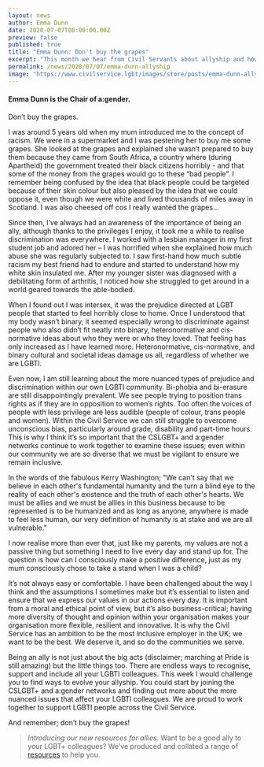 ```yaml
---
layout: news
author: Emma Dunn
date: 2020-07-07T00:00:00.00Z
preview: false
published: true
title: "Emma Dunn: Don't buy the grapes"
excerpt: "This month we hear from Civil Servants about allyship and how to be a good ally."
permalink: /news/2020/07/07/emma-dunn-allyship
image: "https://www.civilservice.lgbt/images/store/posts/emma-dunn-allyship.jpg"
---
```


#### Emma Dunn is the Chair of a:gender. 

Don’t buy the grapes.

I was around 5 years old when my mum introduced me to the concept of racism. We were in a supermarket and I was pestering her to buy me some grapes. She looked at the grapes and explained she wasn’t prepared to buy them because they came from South Africa, a country where (during Apartheid) the government treated their black citizens horribly - and that some of the money from the grapes would go to these “bad people”. I remember being confused by the idea that black people could be targeted because of their skin colour but also pleased by the idea that we could oppose it, even though we were white and lived thousands of miles away in Scotland. I was also cheesed off cos I really wanted the grapes…

Since then, I’ve always had an awareness of the importance of being an ally, although thanks to the privileges I enjoy, it took me a while to realise discrimination was everywhere. I worked with a lesbian manager in my first student job and adored her – I was horrified when she explained how much abuse she was regularly subjected to. I saw first-hand how much subtle racism my best friend had to endure and started to understand how my white skin insulated me. After my younger sister was diagnosed with a debilitating form of arthritis, I noticed how she struggled to get around in a world geared towards the able-bodied.

When I found out I was intersex, it was the prejudice directed at LGBT people that started to feel horribly close to home. Once I understood that my body wasn’t binary, it seemed especially wrong to discriminate against people who also didn’t fit neatly into binary, heteronormative and cis-normative ideas about who they were or who they loved. That feeling has only increased as I have learned more. Heteronormative, cis-normative, and binary cultural and societal ideas damage us all, regardless of whether we are LGBTI.

Even now, I am still learning about the more nuanced types of prejudice and discrimination within our own LGBTI community. Bi-phobia and bi-erasure are still disappointingly prevalent. We see people trying to position trans rights as if they are in opposition to women’s rights. Too often the voices of people with less privilege are less audible (people of colour, trans people and women). Within the Civil Service we can still struggle to overcome unconscious bias, particularly around grade, disability and part-time hours. This is why I think it’s so important that the CSLGBT+ and a:gender networks continue to work together to examine these issues; even within our community we are so diverse that we must be vigilant to ensure we remain inclusive.

In the words of the fabulous Kerry Washington; "We can't say that we believe in each other's fundamental humanity and the turn a blind eye to the reality of each other's existence and the truth of each other's hearts. We must be allies and we must be allies in this business because to be represented is to be humanized and as long as anyone, anywhere is made to feel less human, our very definition of humanity is at stake and we are all vulnerable."

I now realise more than ever that, just like my parents, my values are not a passive thing but something I need to live every day and stand up for. The question is how can I consciously make a positive difference, just as my mum consciously chose to take a stand when I was a child?

It’s not always easy or comfortable. I have been challenged about the way I think and the assumptions I sometimes make but it’s essential to listen and ensure that we express our values in our actions every day. It is important from a moral and ethical point of view, but it’s also business-critical; having more diversity of thought and opinion within your organisation makes your organisation more flexible, resilient and innovative. It is why the Civil Service has an ambition to be the most inclusive employer in the UK; we want to be the best. We deserve it, and so do the communities we serve.

Being an ally is not just about the big acts (disclaimer; marching at Pride is still amazing) but the little things too. There are endless ways to recognise, support and include all your LGBTI colleagues. This week I would challenge you to find ways to evolve your allyship. You could start by joining the CSLGBT+ and a:gender networks and finding out more about the more nuanced issues that affect your LGBTI colleagues. We are proud to work together to support LGBTI people across the Civil Service.

And remember; don’t buy the grapes!

> *Introducing our new resources for allies.* Want to be a good ally to your LGBT+ colleagues? We’ve produced and collated a range of [resources](/publication/allies-resources) to help you.

